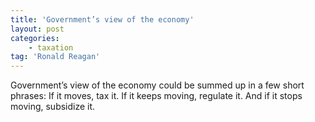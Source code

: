 ```yaml
---
title: 'Government’s view of the economy'
layout: post
categories:
    - taxation
tag: 'Ronald Reagan'
---
```


Government’s view of the economy could be summed up in a few short phrases: If it moves, tax it. If it keeps moving, regulate it. And if it stops moving, subsidize it.